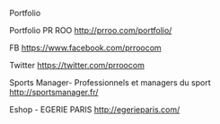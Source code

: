 Portfolio


Portfolio  PR ROO  http://prroo.com/portfolio/


FB https://www.facebook.com/prroocom

Twitter https://twitter.com/prroocom





Sports Manager- Professionnels et managers du sport  
http://sportsmanager.fr/

Eshop - EGERIE PARIS
http://egerieparis.com/
